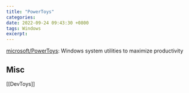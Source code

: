 ```yaml
---
title: "PowerToys"
categories: 
date: 2022-09-24 09:43:30 +0800
tags: Windows
excerpt: 
---
```



[microsoft/PowerToys](https://github.com/microsoft/PowerToys): Windows system utilities to maximize productivity









## Misc

[[DevToys]]

